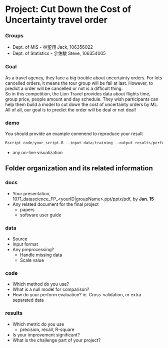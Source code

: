# Project: Cut Down the Cost of Uncertainty travel order

### Groups
* Dept. of MIS - 林聖翔 Jack, 106356022
* Dept. of Statistics - 余佑駿 Steve, 106354005

### Goal
As a travel agency, they face a big trouble about uncertainty orders. For lots cancelled orders, it means the tour group  will be fail at last. However, to predict a order will be cancelled or not is a difficult thing.   
So in this competition, the Lion Travel provides data about flights  time, group price, people amount and day schedule. They wish participants can help them build a model to cut down the cost of uncertainty orders by ML.  
All of all, our goal is to predict the order will be deal or not deal!

### demo 
You should provide an example commend to reproduce your result
```R
Rscript code/your_script.R --input data/training --output results/performance.tsv
```
* any on-line visualization

## Folder organization and its related information

### docs
* Your presentation, 1071_datascience_FP_<yourID|groupName>.ppt/pptx/pdf, by **Jan. 15**
* Any related document for the final project
  * papers
  * software user guide

### data

* Source
* Input format
* Any preprocessing?
  * Handle missing data
  * Scale value

### code

* Which method do you use?
* What is a null model for comparison?
* How do your perform evaluation? ie. Cross-validation, or extra separated data

### results

* Which metric do you use 
  * precision, recall, R-square
* Is your improvement significant?
* What is the challenge part of your project?
